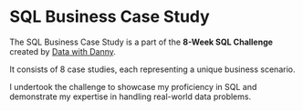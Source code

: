 # SQL Business Case Study

The SQL Business Case Study is a part of the **8-Week SQL Challenge**  created by [Data with Danny](https://8weeksqlchallenge.com/). 

It consists of 8 case studies, each representing a unique business scenario. 

I undertook the challenge to showcase my proficiency in SQL and demonstrate my expertise in handling real-world data problems.
